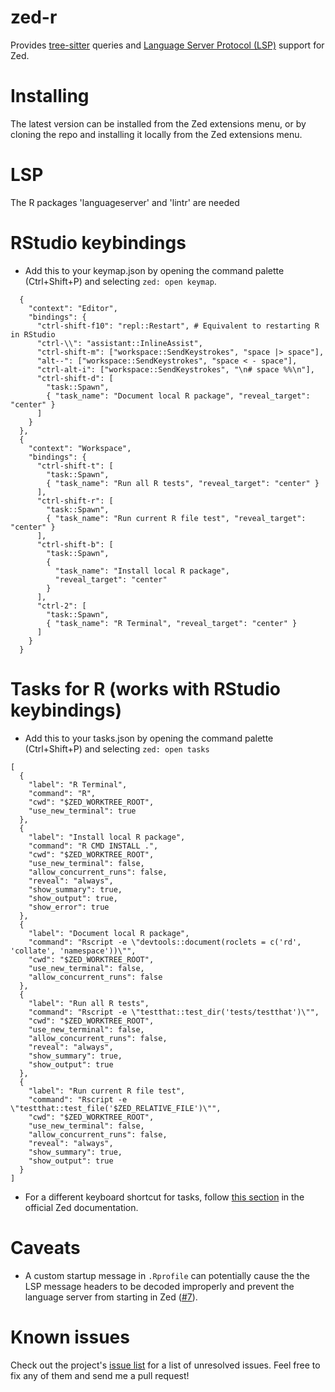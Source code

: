 # zed-r

Provides [tree-sitter](https://tree-sitter.github.io/tree-sitter/) queries and [Language Server Protocol (LSP)](https://github.com/REditorSupport/languageserver?tab=readme-ov-file) support for Zed.

# Installing

The latest version can be installed from the Zed extensions menu, or by cloning the repo and installing it locally from the Zed extensions menu.

# LSP

The R packages 'languageserver' and 'lintr' are needed

# RStudio keybindings

  - Add this to your keymap.json by opening the command palette (Ctrl+Shift+P) and selecting `zed: open keymap`.

```
  {
    "context": "Editor",
    "bindings": {
      "ctrl-shift-f10": "repl::Restart", # Equivalent to restarting R in RStudio
      "ctrl-\\": "assistant::InlineAssist",
      "ctrl-shift-m": ["workspace::SendKeystrokes", "space |> space"],
      "alt--": ["workspace::SendKeystrokes", "space < - space"],
      "ctrl-alt-i": ["workspace::SendKeystrokes", "\n# space %%\n"],
      "ctrl-shift-d": [
        "task::Spawn",
        { "task_name": "Document local R package", "reveal_target": "center" }
      ]
    }
  },
  {
    "context": "Workspace",
    "bindings": {
      "ctrl-shift-t": [
        "task::Spawn",
        { "task_name": "Run all R tests", "reveal_target": "center" }
      ],
      "ctrl-shift-r": [
        "task::Spawn",
        { "task_name": "Run current R file test", "reveal_target": "center" }
      ],
      "ctrl-shift-b": [
        "task::Spawn",
        {
          "task_name": "Install local R package",
          "reveal_target": "center"
        }
      ],
      "ctrl-2": [
        "task::Spawn",
        { "task_name": "R Terminal", "reveal_target": "center" }
      ]
    }
  }
```

# Tasks for R (works with RStudio keybindings)

  - Add this to your tasks.json by opening the command palette (Ctrl+Shift+P) and selecting `zed: open tasks`

```
[
  {
    "label": "R Terminal",
    "command": "R",
    "cwd": "$ZED_WORKTREE_ROOT",
    "use_new_terminal": true
  },
  {
    "label": "Install local R package",
    "command": "R CMD INSTALL .",
    "cwd": "$ZED_WORKTREE_ROOT",
    "use_new_terminal": false,
    "allow_concurrent_runs": false,
    "reveal": "always",
    "show_summary": true,
    "show_output": true,
    "show_error": true
  },
  {
    "label": "Document local R package",
    "command": "Rscript -e \"devtools::document(roclets = c('rd', 'collate', 'namespace'))\"",
    "cwd": "$ZED_WORKTREE_ROOT",
    "use_new_terminal": false,
    "allow_concurrent_runs": false
  },
  {
    "label": "Run all R tests",
    "command": "Rscript -e \"testthat::test_dir('tests/testthat')\"",
    "cwd": "$ZED_WORKTREE_ROOT",
    "use_new_terminal": false,
    "allow_concurrent_runs": false,
    "reveal": "always",
    "show_summary": true,
    "show_output": true
  },
  {
    "label": "Run current R file test",
    "command": "Rscript -e \"testthat::test_file('$ZED_RELATIVE_FILE')\"",
    "cwd": "$ZED_WORKTREE_ROOT",
    "use_new_terminal": false,
    "allow_concurrent_runs": false,
    "reveal": "always",
    "show_summary": true,
    "show_output": true
  }
]
```

  - For a different keyboard shortcut for tasks, follow [this section](https://zed.dev/docs/tasks#custom-keybindings-for-tasks) in the official Zed documentation.

# Caveats
  - A custom startup message in `.Rprofile` can potentially cause the the LSP message headers to be decoded improperly and prevent the language server from starting in Zed ([#7](https://github.com/ocsmit/zed-r/issues/7)).


# Known issues

Check out the project's [issue list](https://github.com/ocsmit/zed-r/issues) for a list of unresolved issues. Feel free to fix any of them and send me a pull request!
